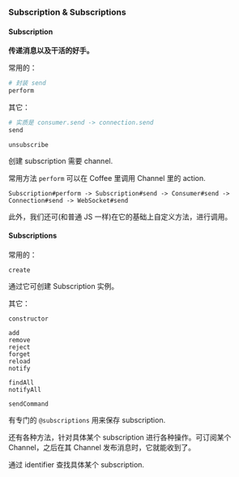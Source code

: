 ### Subscription & Subscriptions

#### Subscription

**传递消息以及干活的好手。**

常用的：

```ruby
# 封装 send
perform
```

其它：

```ruby
# 实质是 consumer.send -> connection.send
send
```

```
unsubscribe
```

创建 subscription 需要 channel.

常用方法 `perform` 可以在 Coffee 里调用 Channel 里的 action.

```
Subscription#perform -> Subscription#send -> Consumer#send -> Connection#send -> WebSocket#send
```

此外，我们还可(和普通 JS 一样)在它的基础上自定义方法，进行调用。

#### Subscriptions

常用的：

```
create
```

通过它可创建 Subscription 实例。

其它：

```
constructor

add
remove
reject
forget
reload
notify

findAll
notifyAll

sendCommand
```

有专门的 `@subscriptions` 用来保存 subscription.

还有各种方法，针对具体某个 subscription 进行各种操作。可订阅某个 Channel，之后在其 Channel 发布消息时，它就能收到了。

通过 identifier 查找具体某个 subscription.

